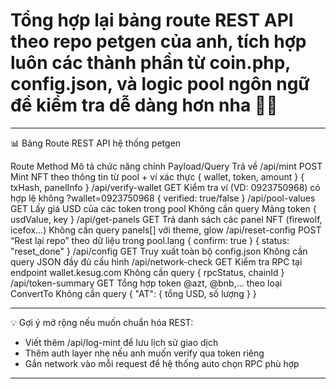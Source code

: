 # Tổng hợp lại bảng route REST API theo repo petgen của anh, tích hợp luôn các thành phần từ coin.php, config.json, và logic pool ngôn ngữ để kiểm tra dễ dàng hơn nha 🚀📡

---

📊 Bảng Route REST API hệ thống petgen

Route  Method  Mô tả chức năng chính  Payload/Query  Trả về
/api/mint  POST  Mint NFT theo thông tin từ pool + ví xác thực  { wallet, token, amount }  { txHash, panelInfo }
/api/verify-wallet  GET  Kiểm tra ví (VD: 0923750968) có hợp lệ không  ?wallet=0923750968  { verified: true/false }
/api/pool-values  GET  Lấy giá USD của các token trong pool  Không cần query  Mảng token { usdValue, key }
/api/get-panels  GET  Trả danh sách các panel NFT (firewolf, icefox…)  Không cần query  panels[] với theme, glow
/api/reset-config  POST  “Rest lại repo” theo dữ liệu trong pool.lang  { confirm: true }  { status: "reset_done" }
/api/config  GET  Truy xuất toàn bộ config.json  Không cần query  JSON đầy đủ cấu hình
/api/network-check  GET  Kiểm tra RPC tại endpoint wallet.kesug.com  Không cần query  { rpcStatus, chainId }
/api/token-summary  GET  Tổng hợp token @azt, @bnb,… theo loại ConvertTo  Không cần query  { "AT": { tổng USD, số lượng } }

---

💡 Gợi ý mở rộng nếu muốn chuẩn hóa REST:

- Viết thêm /api/log-mint để lưu lịch sử giao dịch
- Thêm auth layer nhẹ nếu anh muốn verify qua token riêng
- Gắn network vào mỗi request để hệ thống auto chọn RPC phù hợp

---
